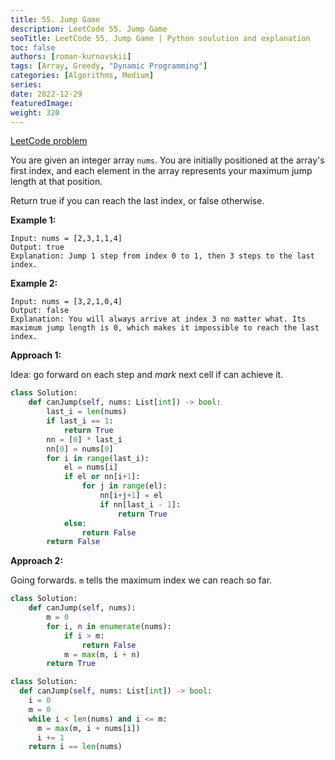 ```yaml
---
title: 55. Jump Game
description: LeetCode 55. Jump Game
seoTitle: LeetCode 55. Jump Game | Python soulution and explanation
toc: false
authors: [roman-kurnovskii]
tags: [Array, Greedy, "Dynamic Programming"]
categories: [Algorithms, Medium]
series:
date: 2022-12-29
featuredImage:
weight: 320
---
```


[LeetCode problem](https://leetcode.com/problems/maximum-subarray/)

You are given an integer array `nums`. You are initially positioned at the array's first index, and each element in the array represents your maximum jump length at that position.

Return true if you can reach the last index, or false otherwise.

**Example 1:**

    Input: nums = [2,3,1,1,4]
    Output: true
    Explanation: Jump 1 step from index 0 to 1, then 3 steps to the last index.

**Example 2:**

    Input: nums = [3,2,1,0,4]
    Output: false
    Explanation: You will always arrive at index 3 no matter what. Its maximum jump length is 0, which makes it impossible to reach the last index.


**Approach 1:**

Idea: go forward on each step and *mark* next cell if can achieve it.

```python
class Solution:
    def canJump(self, nums: List[int]) -> bool:
        last_i = len(nums)
        if last_i == 1:
            return True
        nn = [0] * last_i
        nn[0] = nums[0]
        for i in range(last_i):
            el = nums[i]
            if el or nn[i+1]:
                for j in range(el):
                    nn[i+j+1] = el
                    if nn[last_i - 1]:
                        return True
            else:
                return False
        return False
```

**Approach 2:**

Going forwards. `m` tells the maximum index we can reach so far.

```python
class Solution:
    def canJump(self, nums):
        m = 0
        for i, n in enumerate(nums):
            if i > m:
                return False
            m = max(m, i + n)
        return True

class Solution:
  def canJump(self, nums: List[int]) -> bool:
    i = 0
    m = 0
    while i < len(nums) and i <= m:
      m = max(m, i + nums[i])
      i += 1
    return i == len(nums)
```